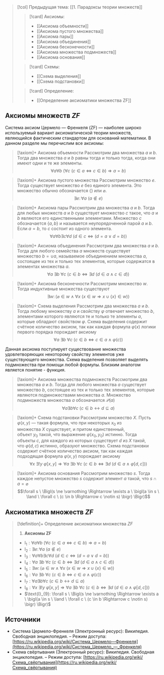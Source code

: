 > [!col] Предыдущая тема: [[1. Парадоксы теории множеств]]
>> [!card] Аксиомы:
>> * [[Аксиомa объемности]]
>> * [[Аксиомa пустого множества]]
>> * [[Аксиомa пары]]
>> * [[Аксиомa объединения]]
>> * [[Аксиомa бесконечности]]
>> * [[Аксиомa множества подмножеств]]
>> * [[Аксиомa основания]]
>
>> [!card] Схемы:
>>* [[Схема выделения]]
>>* [[Схема подстановки]]
>
>> [!card] Определение:
>>* [[Определение аксиоматики множества ZF]]
## Aксиомы множеств $ZF$
Система аксиом Цермело — Френкеля (ZF) — наиболее широко используемый вариант аксиоматической теории множеств, являющийся фактическим стандартом для оснований математики. В данном разделе мы перечислим все аксиомы:

> [!axiom]+ Аксиомa объемности
> Рассмотрим два множества $a$ и $b$. Тогда два множества $a$ и $b$ равны тогда и только тогда, когда они имеют одни и те же элементы.
> $$\forall a \forall b \ (\forall c \ (c \in a \Leftrightarrow c \in b) \Rightarrow a = b)$$

> [!axiom]+ Аксиомa пустого множества
> Рассмотрим множество $e$. Тогда существует множество $e$ без единого элемента. Это множество обычно обозначается $\{\}$ или $\varnothing$.
> $$\exists e\colon \forall a \ (a \notin e)$$

> [!axiom]+ Аксиомa пары
> Рассмотрим два множества $a$ и $b$. Тогда для любых множеств $a$ и $b$ существует множество $c$ такое, что $a$ и $b$ являются его единственными элементами. Множество $c$ обозначается $\{a,b\}$ и называется неупорядоченной парой $a$ и $b$. Если $a = b$, то $c$ состоит из одного элемента.
> $$\forall a \forall b \exists c \forall d \ \bigl(d \in c \Leftrightarrow (d = a \ \lor \ d = b)\bigr)$$

> [!axiom]+ Аксиомa объединения
> Рассмотрим два множества $a$ и $b$. Тогда для любого семейства $a$ множеств существует множество $b=\cup a$, называемое объединением множества $a$, состоящее из тех и только тех элементов, которые содержатся в элементах множества $a$.
> $$\forall a\ \exists b\ \forall c \ \bigl(c \in b \Leftrightarrow \exists d \ (d \in a \ \land \ c \in d) \bigr)$$

> [!axiom]+ Аксиомa бесконечности
> Рассмотрим множество $w$. Тогда индуктивные множества существуют
> $$\exists w\colon \bigl(\varnothing \in w \ \land \ \forall x \ (x \in w \Rightarrow x \cup \{x\} \in w) \bigr)$$

> [!axiom]+ Схема выделения
> Рассмотрим два множества $a$ и $b$. Тогда любому множеству $a$ и свойству $\varphi$ отвечает множество $b$, элементами которого являются те и только те элементы $a$, которые обладают свойством $\varphi$. Схема выделения содержит счётное количество аксиом, так как каждая формула $\varphi (x)$ логики первого порядка порождает аксиому
> $$\forall a\ \exists b\ \forall c \ \bigl(c \in b \Leftrightarrow c \in a \ \land \ \varphi(c)  \bigr)$$

Данная аксиома постулирует существование множества удовлетворяющих некоторому свойству элементов уже существующего множества. Схема выделения позволяет выделять подмножества при помощи любой формулы. Близким аналогом является понятие - функция. 

> [!axiom]+ Аксиомa множества подмножеств
> Рассмотрим два множества $a$ и $b$. Тогда для любого множества $a$ существует множество $b$, состоящее из тех и только тех элементов, которые являются подмножествами множества $a$. Множество подмножеств множества $a$ обозначается $\mathcal{P}(a)$
> $$\forall a \exists b \forall c \ (c \in b \leftrightarrow d \subseteq a)$$

> [!axiom]+ Схема подстановки
> Рассмотрим множество $X$. Пусть $\varphi (x,y)$ — такая формула, что при некоторых $x_{0}$ из множества $X$ существует, и притом единственный, объект $y_{0}$ такой, что выражение $\varphi (x_{0},y_{0})$ истинно. Тогда объекты $c$, для каждого из которых существует $d$ из $X$ такой, что $\varphi (d,c)$ истинно, образуют множество. Схема подстановки содержит счётное количество аксиом, так как каждая подходящая формула $\varphi (x,y)$ порождает аксиому
> $$\forall x\ \exists ! y \ \varphi[x,y] \Rightarrow \forall a\ \exists b\ \forall c \ \bigl(c \in b \Leftrightarrow \exists d \ (d \in a \ \land \ \varphi[d,c]) \bigr)$$

> [!axiom]+ Аксиомa основания
> Рассмотрим множество $s$. Тогда каждое непустое множество $s$ содержит элемент $a$ такой, что $s\cap a=\varnothing$
> $$\forall s \ \Bigl(s \ne \varnothing \Rightarrow \exists a \ \bigl(a \in s \ \land \ \forall c \ (c \in b \Rightarrow c \notin s) \bigr) \Bigr)$$

## Аксиоматика множеств $ZF$
> [!definition]+ Определение аксиоматики множества $ZF$
> 1. **Аксиомы ZF**
> 	* $\text{I}_{1}: \forall a \forall b \ (\forall c \ (c \in a \Leftrightarrow c \in b) \Rightarrow a = b)$
> 	* $\text{I}_{2}:\exists e\colon \forall a \ (a \notin e)$
> 	* $\text{I}_{3}: \forall a \forall b \exists c \forall d \ \bigl(d \in c \Leftrightarrow (d = a \ \lor \ d = b)\bigr)$
> 	* $\text{I}_{4}: \forall a\ \exists b\ \forall c \ \bigl(c \in b \Leftrightarrow \exists d \ (d \in a \ \land \ c \in d) \bigr)$
> 	* $\text{I}_{5}: \exists w\colon \bigl(\varnothing \in w \ \land \ \forall x \ (x \in w \Rightarrow x \cup \{x\} \in w) \bigr)$
> 	* $\text{I}_{6}: \forall a\ \exists b\ \forall c \ \bigl(c \in b \Leftrightarrow c \in a \ \land \ \varphi(c)  \bigr)$
> 	* $\text{I}_{7}: \forall a \exists b \forall c \ (c \in b \leftrightarrow d \subseteq a)$
> 	* $\text{I}_{8}: \forall x\ \exists ! y \ \varphi[x,y] \Rightarrow \forall a\ \exists b\ \forall c \ \bigl(c \in b \Leftrightarrow \exists d \ (d \in a \ \land \ \varphi[d,c]) \bigr)$
> 	* $\text{I}_{9}: \forall s \ \Bigl(s \ne \varnothing \Rightarrow \exists a \ \bigl(a \in s \ \land \ \forall c \ (c \in b \Rightarrow c \notin s) \bigr) \Bigr)$

## Источники
* Система Цермело-Френкеля (Электронный ресурс): Википедия. Свободная энциклопедия. – Режим доступа: [https://ru.wikipedia.org/wiki/Система_Цермело—Френкеля](https://ru.wikipedia.org/wiki/Система_Цермело_—_Френкеля)
* Схема свёртывания (Электронный ресурс): Википедия. Свободная энциклопедия. – Режим доступа: [https://ru.wikipedia.org/wiki/Схема_свёртывания](https://ru.wikipedia.org/wiki/Схема_свёртывания)